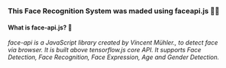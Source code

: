 <h3>This Face Recognition System was maded using faceapi.js 👩🏻</h3>

<h4>What is face-api.js? 👾</h4>

<i>face-api is a JavaScript library created by Vincent Mühler., to detect face via browser. It is built above tensorflow.js core API. It supports Face Detection, Face Recognition, Face Expression, Age and Gender Detection.</i>
